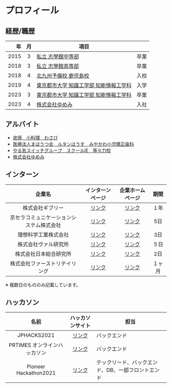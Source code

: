 # プロフィール

## 経歴/職歴

|   年 | 月  |                                   項目 |          |
| ---: | :-: | ------------------------------------- | :------: |
| 2015 |  3  |                      [私立 志學館中等部](https://www.jh.shigakukan.ac.jp) |   卒業   |
| 2018 |  3  |                      [私立 志學館高等部](https://www.jh.shigakukan.ac.jp) |   卒業   |
| 2018 |  4  |                  [北九州予備校 鹿児島校](https://www.kitayobi.ac.jp/kousya/kagoshima/) |   入校   |
| 2019 |  4  | [東京都市大学 知識工学部 知能情報工学科](https://www.tcu.ac.jp/academics/knowledge/intelligentsystems/) |   入学   |
| 2023 |  3  | [東京都市大学 知識工学部 知能情報工学科](https://www.tcu.ac.jp/academics/knowledge/intelligentsystems/) | 卒業 |
| 2023 |  4  | [株式会社ゆめみ](https://www.yumemi.co.jp) | 入社 |

## アルバイト

- [炭焼　小料理　わさび](http://www.wasabi-jiyugaoka.com)
- [医療法人まほうつ会　ルタンはうす　みやかわ小児矯正歯科](https://ltanhouse.com)
- [やる気スイッチグループ　スクールIE　等々力校](https://www.schoolie-net.jp/classrooms/detail/572/)
- [株式会社ゆめみ](https://www.yumemi.co.jp)


## インターン


|企業名|インターンページ|企業ホームページ|期間|
| :--: | :--: | :--: | :--: |
|株式会社ギブリー|<a href="https://athletix.run/events/qN7VtTgm2">リンク</a>|<a href="https://givery.co.jp">リンク</a>|１年|
|京セラコミュニケーションシステム株式会社|<a href="https://www.kccs.co.jp/recruit/recruitment/internship/">リンク</a>|<a href="https://www.kccs.co.jp">リンク</a>|5日|
|理想科学工業株式会社| <a href="https://paiza.jp/student/job_offers/10753">リンク</a> |<a href="https://www.riso.co.jp">リンク</a>|3日|
|株式会社ヴァル研究所|<a href="https://athletix.run/challenges/luLQv9SAH">リンク</a>|<a href="https://www.val.co.jp">リンク</a>|５日|
|株式会社日本総合研究所|<a href="https://athletix.run/challenges/a0P8T0jIc">リンク</a>|<a href="https://www.jri.co.jp">リンク|2日|
|株式会社ファーストリテイリング|<a href="https://www.fastretailing.com/employment/contents/ja/fastretailing/jp/gfs/events/global-business-internship/">リンク</a>|<a href="https://www.fastretailing.com/jp/">リンク</a>|１ヶ月|

※ 複数日のもののみ記載しています。

## ハッカソン

|名前|ハッカソンサイト|担当|
|:--:|:--:|--|
|JPHACKS2021|<a href="https://jphacks.com/">リンク</a>|バックエンド|
|PRTIMES オンラインハッカソン|<a href="https://paiza.jp/student/job_offers/12789">リンク</a>|バックエンド|
|Pioneer Hackathon2021|<a href="https://athletix.run/challenges/Sjqh1V2mb">リンク</a>|テックリード、バックエンド、DB、一部フロントエンド|
